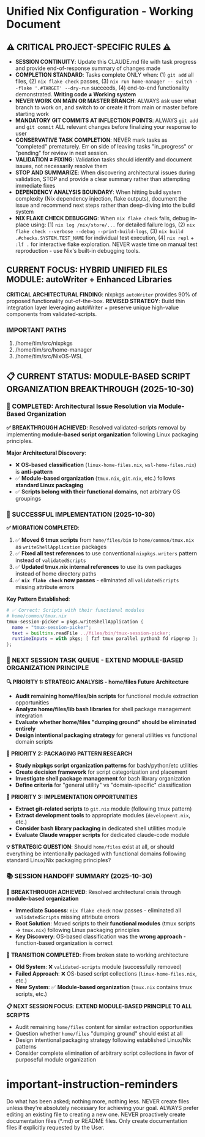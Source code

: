 # Unified Nix Configuration - Working Document

## ⚠️ CRITICAL PROJECT-SPECIFIC RULES ⚠️ 
- **SESSION CONTINUITY**: Update this CLAUDE.md file with task progress and provide end-of-response summary of changes made
- **COMPLETION STANDARD**: Tasks complete ONLY when: (1) `git add` all files, (2) `nix flake check` passes, (3) `nix run home-manager -- switch --flake '.#TARGET' --dry-run` succeeds, (4) end-to-end functionality demonstrated. **Writing code ≠ Working system**
- **NEVER WORK ON MAIN OR MASTER BRANCH**: ALWAYS ask user what branch to work on, and switch to or create it from main or master before starting work
- **MANDATORY GIT COMMITS AT INFLECTION POINTS**: ALWAYS `git add` and `git commit` ALL relevant changes before finalizing your response to user
- **CONSERVATIVE TASK COMPLETION**: NEVER mark tasks as "completed" prematurely. Err on side of leaving tasks "in_progress" or "pending" for review in next session. 
- **VALIDATION ≠ FIXING**: Validation tasks should identify and document issues, not necessarily resolve them  
- **STOP AND SUMMARIZE**: When discovering architectural issues during validation, STOP and provide a clear summary rather than attempting immediate fixes
- **DEPENDENCY ANALYSIS BOUNDARY**: When hitting build system complexity (Nix dependency injection, flake outputs), document the issue and recommend next steps rather than deep-diving into the build system
- **NIX FLAKE CHECK DEBUGGING**: When `nix flake check` fails, debug in-place using: (1) `nix log /nix/store/...` for detailed failure logs, (2) `nix flake check --verbose --debug --print-build-logs`, (3) `nix build .#checks.SYSTEM.TEST_NAME` for individual test execution, (4) `nix repl` + `:lf .` for interactive flake exploration. NEVER waste time on manual test reproduction - use Nix's built-in debugging tools.

## CURRENT FOCUS: **HYBRID UNIFIED FILES MODULE: autoWriter + Enhanced Libraries**

**CRITICAL ARCHITECTURAL FINDING**: nixpkgs `autoWriter` provides 90% of proposed functionality out-of-the-box. **REVISED STRATEGY**: Build thin integration layer leveraging autoWriter + preserve unique high-value components from validated-scripts.

### IMPORTANT PATHS

1. /home/tim/src/nixpkgs
2. /home/tim/src/home-manager
3. /home/tim/src/NixOS-WSL

## 📋 CURRENT STATUS: MODULE-BASED SCRIPT ORGANIZATION BREAKTHROUGH (2025-10-30)

### 🎯 COMPLETED: Architectural Issue Resolution via Module-Based Organization

**✅ BREAKTHROUGH ACHIEVED**: Resolved validated-scripts removal by implementing **module-based script organization** following Linux packaging principles.

**Major Architectural Discovery**: 
- ❌ **OS-based classification** (`linux-home-files.nix`, `wsl-home-files.nix`) is **anti-pattern**
- ✅ **Module-based organization** (`tmux.nix`, `git.nix`, etc.) follows **standard Linux packaging**
- ✅ **Scripts belong with their functional domains**, not arbitrary OS groupings

### 🎯 SUCCESSFUL IMPLEMENTATION (2025-10-30)

**✅ MIGRATION COMPLETED**:
1. ✅ **Moved 6 tmux scripts** from `home/files/bin` to `home/common/tmux.nix` as `writeShellApplication` packages
2. ✅ **Fixed all test references** to use conventional `nixpkgs.writers` pattern instead of `validatedScripts`
3. ✅ **Updated tmux.nix internal references** to use its own packages instead of home directory paths
4. ✅ **`nix flake check` now passes** - eliminated all `validatedScripts` missing attribute errors

**Key Pattern Established**:
```nix
# ✅ Correct: Scripts with their functional modules
# home/common/tmux.nix
tmux-session-picker = pkgs.writeShellApplication {
  name = "tmux-session-picker";
  text = builtins.readFile ../files/bin/tmux-session-picker;
  runtimeInputs = with pkgs; [ fzf tmux parallel python3 fd ripgrep ];
};
```


### 🎯 NEXT SESSION TASK QUEUE - **EXTEND MODULE-BASED ORGANIZATION PRINCIPLE**

**🔍 PRIORITY 1: STRATEGIC ANALYSIS - home/files Future Architecture**
- **Audit remaining home/files/bin scripts** for functional module extraction opportunities  
- **Analyze home/files/lib bash libraries** for shell package management integration
- **Evaluate whether home/files "dumping ground" should be eliminated entirely**
- **Design intentional packaging strategy** for general utilities vs functional domain scripts

**💭 PRIORITY 2: PACKAGING PATTERN RESEARCH**
- **Study nixpkgs script organization patterns** for bash/python/etc utilities
- **Create decision framework** for script categorization and placement
- **Investigate shell package management** for bash library organization
- **Define criteria** for "general utility" vs "domain-specific" classification

**🔧 PRIORITY 3: IMPLEMENTATION OPPORTUNITIES**
- **Extract git-related scripts** to `git.nix` module (following tmux pattern)
- **Extract development tools** to appropriate modules (`development.nix`, etc.)
- **Consider bash library packaging** in dedicated shell utilities module
- **Evaluate Claude wrapper scripts** for dedicated claude-code module

**💡 STRATEGIC QUESTION**: Should `home/files` exist at all, or should everything be intentionally packaged with functional domains following standard Linux/Nix packaging principles?

### 📚 SESSION HANDOFF SUMMARY (2025-10-30)

**🎯 BREAKTHROUGH ACHIEVED**: Resolved architectural crisis through **module-based organization**
- **Immediate Success**: `nix flake check` now passes - eliminated all `validatedScripts` missing attribute errors
- **Root Solution**: Moved scripts to their **functional modules** (tmux scripts → `tmux.nix`) following Linux packaging principles
- **Key Discovery**: OS-based classification was the **wrong approach** - function-based organization is correct

**🔄 TRANSITION COMPLETED**: From broken state to working architecture
- **Old System**: ❌ `validated-scripts` module (successfully removed)
- **Failed Approach**: ❌ OS-based script collections (`linux-home-files.nix`, etc.)
- **New System**: ✅ **Module-based organization** (`tmux.nix` contains tmux scripts, etc.)

**📋 NEXT SESSION FOCUS**: **EXTEND MODULE-BASED PRINCIPLE TO ALL SCRIPTS**
- Audit remaining `home/files` content for similar extraction opportunities
- Question whether `home/files` "dumping ground" should exist at all
- Design intentional packaging strategy following established Linux/Nix patterns
- Consider complete elimination of arbitrary script collections in favor of purposeful module organization

# important-instruction-reminders
Do what has been asked; nothing more, nothing less.
NEVER create files unless they're absolutely necessary for achieving your goal.
ALWAYS prefer editing an existing file to creating a new one.
NEVER proactively create documentation files (*.md) or README files. Only create documentation files if explicitly requested by the User.
